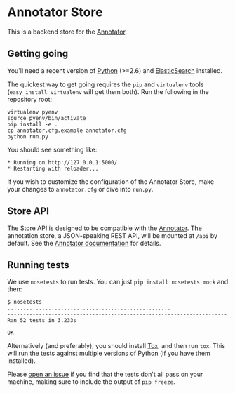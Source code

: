 # Annotator Store

This is a backend store for the [Annotator][1].

## Getting going

You'll need a recent version of [Python][2] (>=2.6) and [ElasticSearch][3]
installed.

[1]: http://okfnlabs.org/annotator
[2]: http://python.org
[3]: http://elasticsearch.org

The quickest way to get going requires the `pip` and `virtualenv` tools
(`easy_install virtualenv` will get them both). Run the following in
the repository root:

    virtualenv pyenv
    source pyenv/bin/activate
    pip install -e .
    cp annotator.cfg.example annotator.cfg
    python run.py

You should see something like:

    * Running on http://127.0.0.1:5000/
    * Restarting with reloader...

If you wish to customize the configuration of the Annotator Store, make your
changes to `annotator.cfg` or dive into `run.py`.

## Store API

The Store API is designed to be compatible with the [Annotator][1]. The
annotation store, a JSON-speaking REST API, will be mounted at `/api` by
default. See the [Annotator documentation][4] for details.

[4]: https://github.com/okfn/annotator/wiki/Storage

## Running tests

We use `nosetests` to run tests. You can just `pip install nosetests mock` and
then:

    $ nosetests
    ....................................................
    ----------------------------------------------------------------------
    Ran 52 tests in 3.233s

    OK

Alternatively (and preferably), you should install [Tox][5], and then run
`tox`. This will run the tests against multiple versions of Python (if you
have them installed).

[5]: http://tox.testrun.org/

Please [open an issue](annotator-store/issues) if you find that the tests
don't all pass on your machine, making sure to include the output of `pip
freeze`.
